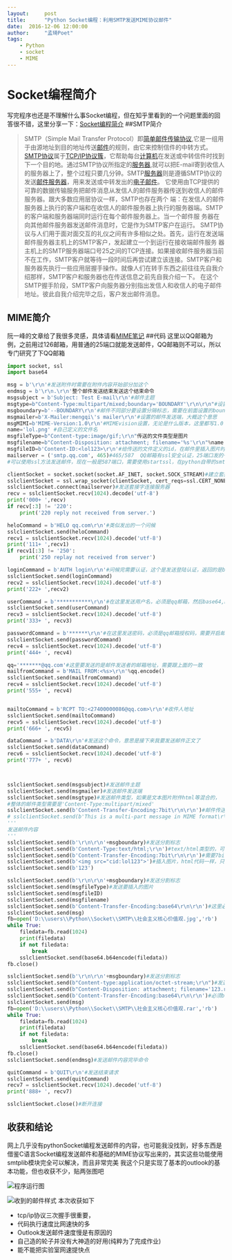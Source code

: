 ```yaml
---
layout:     post
title:      "Python Socket编程：利用SMTP发送MIME协议邮件"
date:  2016-12-06 12:00:00
author:     "孟琦Poet"
tags:
    - Python
    - socket
    - MIME
---
```

# Socket编程简介
写完程序也还是不理解什么事Socket编程，但在知乎里看到的一个问题里面的回答很不错，这里分享一下：[Socket编程简介](https://www.zhihu.com/question/29637351?sort=created)
##SMTP简介
>SMTP（Simple Mail Transfer Protocol）即[简单邮件传输协议](http://baike.baidu.com/view/576460.htm),它是一组用于由源地址到目的地址传送[邮件](http://baike.baidu.com/view/172138.htm)的规则，由它来控制信件的中转方式。[SMTP协议](http://baike.baidu.com/view/21931.htm)属于[TCP/IP协议簇](http://baike.baidu.com/view/2173338.htm)，它帮助每台[计算机](http://baike.baidu.com/view/3314.htm)在发送或中转信件时找到下一个目的地。通过SMTP协议所指定的[服务器](http://baike.baidu.com/view/899.htm),就可以把E-mail寄到收信人的服务器上了，整个过程只要几分钟。SMTP[服务器](http://baike.baidu.com/view/899.htm)则是遵循SMTP协议的发送[邮件服务器](http://baike.baidu.com/view/54241.htm)，用来发送或中转发出的[电子邮件](http://baike.baidu.com/view/1524.htm)。
它使用由TCP提供的可靠的数据传输服务把邮件消息从发信人的邮件服务器传送到收信人的邮件服务器。跟大多数应用层协议一样，SMTP也存在两个 端：在发信人的邮件服务器上执行的客户端和在收信人的邮件服务器上执行的服务器端。SMTP的客户端和服务器端同时运行在每个邮件服务器上。当一个邮件服 务器在向其他邮件服务器发送邮件消息时，它是作为SMTP客户在运行。
SMTP协议与人们用于面对面交互的礼仪之间有许多相似之处。首先，运行在发送端邮件服务器主机上的SMTP客户，发起建立一个到运行在接收端邮件服务 器主机上的SMTP服务器端口号25之间的TCP连接。如果接收邮件服务器当前不在工作，SMTP客户就等待一段时间后再尝试建立该连接。SMTP客户和服务器先执行一些应用层握手操作。就像人们在转手东西之前往往先自我介绍那样，SMTP客户和服务器也在传送信息之前先自我介绍一下。 在这个SMTP握手阶段，SMTP客户向服务器分别指出发信人和收信人的电子邮件地址。彼此自我介绍完毕之后，客户发出邮件消息。

## MIME简介
阮一峰的文章给了我很多灵感，具体请看[MIME笔记](http://www.ruanyifeng.com/blog/2008/06/mime.html)
##代码
这里以QQ邮箱为例，之前用过126邮箱，用普通的25端口就能发送邮件，QQ邮箱则不可以，所以专门研究了下QQ邮箱
```python
import socket, ssl
import base64

msg = b'\r\n'#发送附件时需要在附件内容开始部分加这个
endmsg = b'\r\n.\r\n'整个邮件发送结束发送这个结束命令
msgsubject = b'Subject: Test E-mail\r\n'#邮件主题
msgtype=b"Content-Type:multipart/mixed;boundary='BOUNDARY'\r\n\r\n"#设置邮件不同部分的分隔标志即'boundary='\r\n\r\n''，不清楚需要几个\r\n，保险起见，我加了俩
msgboundary=b'--BOUNDARY\r\n'#邮件不同部分要设置分隔标志，需要在前面设置的boundary之前加--
msgmailer=b'X-Mailer:mengqi\'s mailer\r\n'#设置的邮件发送端，大概这个意思
msgMIMI=b'MIME-Version:1.0\r\n'#MIMEvision设置，无论是什么版本，这里都写1.0
name='lol.png' #自己定义的文件名
msgfileType=b"Content-type:image/gif;\r\n"传送的文件类型是图片
msgfilename=b"Content-Disposition: attachment; filename='%s'\r\n"%name.encode('utf-8')#字符串需要encode，因为socket只能传送byte（字节码）
msgfileID=b'Content-ID:<lol123>\r\n'#给传送的文件定义的id，在邮件里插入图片时会用到
mailserver = ('smtp.qq.com', 465)#465/587  QQ邮箱有ssl安全认证，25端口发的一般会当成垃圾邮件，服务器直接拦截了，使用传统的465端口，
#可以使用ssl方法发送邮件，现在一般是587端口，需要使用startssl，在python自带的smtplib模块中有startssl方法，还没用过，应该比较方便

clientSocket = socket.socket(socket.AF_INET, socket.SOCK_STREAM)#建立套接字
sslclientSocket = ssl.wrap_socket(clientSocket, cert_reqs=ssl.CERT_NONE,ssl_version=ssl.PROTOCOL_SSLv23)#ssl认证的套接字
sslclientSocket.connect(mailserver)#发送套接字连接服务器
recv = sslclientSocket.recv(1024).decode('utf-8')
print('000+ ',recv)
if recv[:3] != '220':
    print('220 reply not received from server.')

heloCommand = b'HELO qq.com\r\n'#类似发出的一个问候
sslclientSocket.send(heloCommand)
recv1 = sslclientSocket.recv(1024).decode('utf-8')
print('111+ ',recv1)
if recv1[:3] != '250':
    print('250 replay not received from server')

loginCommand = b'AUTH login\r\n'#问候完需要认证，这个是发送登陆认证，返回的是base64编码的'username'这个字符串，意思是需要我们提供用户名了
sslclientSocket.send(loginCommand)
recv2 = sslclientSocket.recv(1024).decode('utf-8')
print('222+ ',recv2)

userCommand = b'***********\r\n'#在这里发送用户名，必须是qq邮箱，然后base64,b64encode(b'username')，转换成base64编码，*****指的是转成base64格式后的用户名
sslclientSocket.send(userCommand)
recv3 = sslclientSocket.recv(1024).decode('utf-8')
print('333+ ', recv3)

passwordCommand = b'******\r\n'#在这里发送密码，必须是qq邮箱授权码，需要开启邮箱smtp服务后才能发短信获取，具体方法参见qq邮箱账户设置，然后base64,b64encode(b'password')，转换成base64编码，*****指的是转成base64格式后的授权码
sslclientSocket.send(passwordCommand)
recv4 = sslclientSocket.recv(1024).decode('utf-8')
print('444+ ', recv4)

qq='*******@qq.com'#这里要发送的是邮件发送者的邮箱地址，需要跟上面的一致
mailfromCommand = b'MAIL FROM:<%s>\r\n'%qq.encode()
sslclientSocket.send(mailfromCommand)
recv4 = sslclientSocket.recv(1024).decode('utf-8')
print('555+ ', recv4)


mailtoCommand = b'RCPT TO:<27400000086@qq.com>\r\n'#收件人地址
sslclientSocket.send(mailtoCommand)
recv5 = sslclientSocket.recv(1024).decode('utf-8')
print('666+ ', recv5)

dataCommand = b'DATA\r\n'#发送这个命令，意思是接下来我要发送邮件正文了
sslclientSocket.send(dataCommand)
recv6 = sslclientSocket.recv(1024).decode('utf-8')
print('777+ ', recv6)



sslclientSocket.send(msgsubject)#发送邮件主题
sslclientSocket.send(msgmailer)#发送邮件发送端
sslclientSocket.send(msgtype)#发送邮件类型，如果是文本图片附件html等混合的，
#整体的邮件类型需要是'Content-Type:multipart/mixed'
sslclientSocket.send(b'Content-Transfer-Encoding:7bit\r\n\r\n')#邮件传送的编码格式，不太懂
# sslclientSocket.send(b'This is a multi-part message in MIME format\r\n\r\n')  在网上看到说这里可以发送邮件头部信息，不懂什么意思
'''
发送邮件内容
'''
sslclientSocket.send(b'\r\n\r\n'+msgboundary)#发送分割标志
sslclientSocket.send(b'Content-Type:text/html;\r\n')#text/html类型的，可以插入图片
sslclientSocket.send(b'Content-Transfer-Encoding:7bit\r\n\r\n')#需要7bit格式传输
sslclientSocket.send(b'<img src="cid:lol123">')#插入图片，html代码一样，只不过这个cid必须跟下面那个msgfileID一样
sslclientSocket.send(b'123')

sslclientSocket.send(b'\r\n\r\n'+msgboundary)#发送分割标志
sslclientSocket.send(msgfileType)#发送要插入的图片
sslclientSocket.send(msgfileID)
sslclientSocket.send(msgfilename)
sslclientSocket.send(b'Content-Transfer-Encoding:base64\r\n\r\n')#这里必须base64编码
sslclientSocket.send(msg)
fb=open('D:\\users\\Python\\Socket\\SMTP\\社会主义核心价值观.jpg','rb')
while True:
    filedata=fb.read(1024)
    print(filedata)
    if not filedata:
        break
    sslclientSocket.send(base64.b64encode(filedata))
fb.close()

sslclientSocket.send(b'\r\n\r\n'+msgboundary)#发送分割标志
sslclientSocket.send(b"Content-type:application/octet-stream;\r\n")#发送附件可以有多种格式，具体参见MIME协议内容
sslclientSocket.send(b"Content-Disposition: attachment; filename='123.rar'\r\n")
sslclientSocket.send(b'Content-Transfer-Encoding:base64\r\n\r\n')#必须base64
sslclientSocket.send(msg)
fb=open('D:\\users\\Python\\Socket\\SMTP\\社会主义核心价值观.rar','rb')
while True:
    filedata=fb.read(1024)
    print(filedata)
    if not filedata:
        break
    sslclientSocket.send(base64.b64encode(filedata))
fb.close()
sslclientSocket.send(endmsg)#发送邮件内容完毕命令

quitCommand = b'QUIT\r\n'#发送结束请求
sslclientSocket.send(quitCommand)
recv7 = sslclientSocket.recv(1024).decode('utf-8')
print('888+ ', recv7)

sslclientSocket.close()#断开连接
```

## 收获和结论
网上几乎没有pythonSocket编程发送邮件的内容，也可能我没找到，好多东西是借鉴C语言Socket编程发送邮件和基础的MIME协议写出来的，其实这些功能使用smtplib模块完全可以解决，而且非常完美
我这个只是实现了基本的outlook的基本功能，但也收获不少，贴两张图吧

![程序运行图](http://upload-images.jianshu.io/upload_images/1826540-58dc4fe4c44b0150.png?imageMogr2/auto-orient/strip%7CimageView2/2/w/1240)



![收到的邮件样式](http://upload-images.jianshu.io/upload_images/1826540-ca107076dfd28b96.jpg?imageMogr2/auto-orient/strip%7CimageView2/2/w/1240)
本次收获如下
* tcp/ip协议三次握手很重要，
* 代码执行速度比网速快的多
* Outlook发送邮件速度慢是有原因的
* 自己造的轮子并没有大神造的好用(纯粹为了完成作业)
* 能不能把实验室网速提快点
